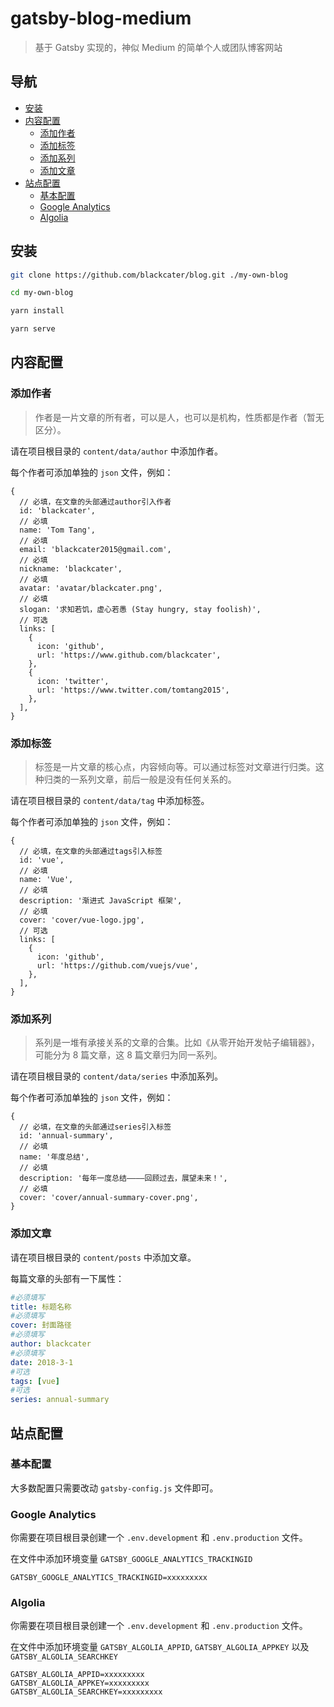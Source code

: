 # gatsby-blog-medium

> 基于 Gatsby 实现的，神似 Medium 的简单个人或团队博客网站

## 导航

- [安装](#安装)
- [内容配置](#内容配置)
  - [添加作者](#添加作者)
  - [添加标签](#添加标签)
  - [添加系列](#添加系列)
  - [添加文章](#添加文章)
- [站点配置](#站点配置)
  - [基本配置](#添加作者)
  - [Google Analytics](#google-analytics)
  - [Algolia](#algolia)

## 安装

```bash
git clone https://github.com/blackcater/blog.git ./my-own-blog

cd my-own-blog

yarn install

yarn serve
```

## 内容配置

### 添加作者

> 作者是一片文章的所有者，可以是人，也可以是机构，性质都是作者（暂无区分）。

请在项目根目录的 `content/data/author` 中添加作者。

每个作者可添加单独的 `json` 文件，例如：

```json5
{
  // 必填，在文章的头部通过author引入作者
  id: 'blackcater',
  // 必填
  name: 'Tom Tang',
  // 必填
  email: 'blackcater2015@gmail.com',
  // 必填
  nickname: 'blackcater',
  // 必填
  avatar: 'avatar/blackcater.png',
  // 必填
  slogan: '求知若饥，虚心若愚 (Stay hungry, stay foolish)',
  // 可选
  links: [
    {
      icon: 'github',
      url: 'https://www.github.com/blackcater',
    },
    {
      icon: 'twitter',
      url: 'https://www.twitter.com/tomtang2015',
    },
  ],
}
```

### 添加标签

> 标签是一片文章的核心点，内容倾向等。可以通过标签对文章进行归类。这种归类的一系列文章，前后一般是没有任何关系的。

请在项目根目录的 `content/data/tag` 中添加标签。

每个作者可添加单独的 `json` 文件，例如：

```json5
{
  // 必填，在文章的头部通过tags引入标签
  id: 'vue',
  // 必填
  name: 'Vue',
  // 必填
  description: '渐进式 JavaScript 框架',
  // 必填
  cover: 'cover/vue-logo.jpg',
  // 可选
  links: [
    {
      icon: 'github',
      url: 'https://github.com/vuejs/vue',
    },
  ],
}
```

### 添加系列

> 系列是一堆有承接关系的文章的合集。比如《从零开始开发帖子编辑器》，可能分为 8 篇文章，这 8 篇文章归为同一系列。

请在项目根目录的 `content/data/series` 中添加系列。

每个作者可添加单独的 `json` 文件，例如：

```json5
{
  // 必填，在文章的头部通过series引入标签
  id: 'annual-summary',
  // 必填
  name: '年度总结',
  // 必填
  description: '每年一度总结————回顾过去，展望未来！',
  // 必填
  cover: 'cover/annual-summary-cover.png',
}
```

### 添加文章

请在项目根目录的 `content/posts` 中添加文章。

每篇文章的头部有一下属性：

```yaml
#必须填写
title: 标题名称
#必须填写
cover: 封面路径
#必须填写
author: blackcater
#必须填写
date: 2018-3-1
#可选
tags: [vue]
#可选
series: annual-summary
```

## 站点配置

### 基本配置

大多数配置只需要改动 `gatsby-config.js` 文件即可。

### Google Analytics

你需要在项目根目录创建一个 `.env.development` 和 `.env.production` 文件。

在文件中添加环境变量 `GATSBY_GOOGLE_ANALYTICS_TRACKINGID`

```dotenv
GATSBY_GOOGLE_ANALYTICS_TRACKINGID=xxxxxxxxx
```

### Algolia

你需要在项目根目录创建一个 `.env.development` 和 `.env.production` 文件。

在文件中添加环境变量 `GATSBY_ALGOLIA_APPID`, `GATSBY_ALGOLIA_APPKEY` 以及 `GATSBY_ALGOLIA_SEARCHKEY`

```dotenv
GATSBY_ALGOLIA_APPID=xxxxxxxxx
GATSBY_ALGOLIA_APPKEY=xxxxxxxxx
GATSBY_ALGOLIA_SEARCHKEY=xxxxxxxxx
```
